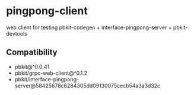# pingpong-client
web client for testing pbkit-codegen + interface-pingpong-server + pbkit-devtools

## Compatibility
- pbkit@^0.0.41
- pbkit/grpc-web-client@^0.1.2
- pbkit/interface-pingpong-server@58425678c6284305dd09130075cecb54a3a3d32c
